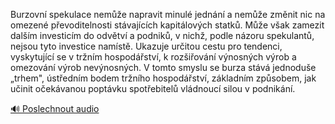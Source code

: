 
Burzovní spekulace nemůže napravit minulé jednání a nemůže změnit nic na omezené převoditelnosti stávajících kapitálových statků. Může však zamezit dalším investicím do odvětví a podniků, v nichž, podle názoru spekulantů, nejsou tyto investice namístě. Ukazuje určitou cestu pro tendenci, vyskytující se v tržním hospodářství, k rozšiřování výnosných výrob a omezování výrob nevýnosných. V tomto smyslu se burza stává jednoduše „trhem", ústředním bodem tržního hospodářství, základním způsobem, jak učinit očekávanou poptávku spotřebitelů vládnoucí silou v podnikání.

[🔊 Poslechnout audio](/data/7-paragraphs/audio/chapter_94/para_011-Burzovn-spekulace-neme-napravit-minul-jednn.mp3)
